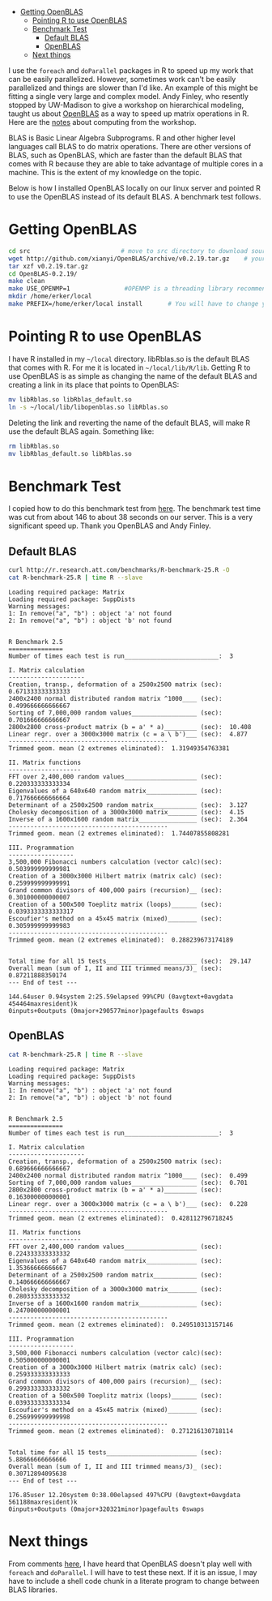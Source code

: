 - [Getting OpenBLAS](#org2caf64b)
  - [Pointing R to use OpenBLAS](#org69dfec3)
  - [Benchmark Test](#orgcbbcac9)
    - [Default BLAS](#org63af0aa)
    - [OpenBLAS](#orgec83b20)
  - [Next things](#orgc5924c1)

I use the `foreach` and `doParallel` packages in R to speed up my work that can be easily parallelized. However, sometimes work can't be easily parallelized and things are slower than I'd like. An example of this might be fitting a single very large and complex model. Andy Finley, who resently stopped by UW-Madison to give a workshop on hierarchical modeling, taught us about [OpenBLAS](http://www.openblas.net) as a way to speed up matrix operations in R. Here are the [notes](http://blue.for.msu.edu/WISC17/slides/CompNotes.pdf) about computing from the workshop.

BLAS is Basic Linear Algebra Subprograms. R and other higher level languages call BLAS to do matrix operations. There are other versions of BLAS, such as OpenBLAS, which are faster than the default BLAS that comes with R because they are able to take advantage of multiple cores in a machine. This is the extent of my knowledge on the topic.

Below is how I installed OpenBLAS locally on our linux server and pointed R to use the OpenBLAS instead of its default BLAS. A benchmark test follows.


<a id="org2caf64b"></a>

# Getting OpenBLAS

```sh
cd src                         # move to src directory to download source code
wget http://github.com/xianyi/OpenBLAS/archive/v0.2.19.tar.gz    # your version may be different
tar xzf v0.2.19.tar.gz
cd OpenBLAS-0.2.19/
make clean
make USE_OPENMP=1               #OPENMP is a threading library recommended by Andy Finley
mkdir /home/erker/local
make PREFIX=/home/erker/local install       # You will have to change your install location
```


<a id="org69dfec3"></a>

# Pointing R to use OpenBLAS

I have R installed in my `~/local` directory. libRblas.so is the default BLAS that comes with R. For me it is located in `~/local/lib/R/lib`. Getting R to use OpenBLAS is as simple as changing the name of the default BLAS and creating a link in its place that points to OpenBLAS:

```sh
mv libRblas.so libRblas_default.so
ln -s ~/local/lib/libopenblas.so libRblas.so
```

Deleting the link and reverting the name of the default BLAS, will make R use the default BLAS again. Something like:

```sh
rm libRblas.so
mv libRblas_default.so libRblas.so
```


<a id="orgcbbcac9"></a>

# Benchmark Test

I copied how to do this benchmark test from [here](http://edustatistics.org/nathanvan/2013/07/09/for-faster-r-use-openblas-instead-better-than-atlas-trivial-to-switch-to-on-ubuntu/). The benchmark test time was cut from about 146 to about 38 seconds on our server. This is a very significant speed up. Thank you OpenBLAS and Andy Finley.


<a id="org63af0aa"></a>

## Default BLAS

```sh
curl http://r.research.att.com/benchmarks/R-benchmark-25.R -O
cat R-benchmark-25.R | time R --slave
```

    Loading required package: Matrix
    Loading required package: SuppDists
    Warning messages:
    1: In remove("a", "b") : object 'a' not found
    2: In remove("a", "b") : object 'b' not found


    R Benchmark 2.5
    ===============
    Number of times each test is run__________________________:  3

    I. Matrix calculation
    ---------------------
    Creation, transp., deformation of a 2500x2500 matrix (sec):  0.671333333333333
    2400x2400 normal distributed random matrix ^1000____ (sec):  0.499666666666667
    Sorting of 7,000,000 random values__________________ (sec):  0.701666666666667
    2800x2800 cross-product matrix (b = a' * a)_________ (sec):  10.408
    Linear regr. over a 3000x3000 matrix (c = a \ b')___ (sec):  4.877
    --------------------------------------------
    Trimmed geom. mean (2 extremes eliminated):  1.31949354763381

    II. Matrix functions
    --------------------
    FFT over 2,400,000 random values____________________ (sec):  0.220333333333334
    Eigenvalues of a 640x640 random matrix______________ (sec):  0.717666666666664
    Determinant of a 2500x2500 random matrix____________ (sec):  3.127
    Cholesky decomposition of a 3000x3000 matrix________ (sec):  4.15
    Inverse of a 1600x1600 random matrix________________ (sec):  2.364
    --------------------------------------------
    Trimmed geom. mean (2 extremes eliminated):  1.74407855808281

    III. Programmation
    ------------------
    3,500,000 Fibonacci numbers calculation (vector calc)(sec):  0.503999999999981
    Creation of a 3000x3000 Hilbert matrix (matrix calc) (sec):  0.259999999999991
    Grand common divisors of 400,000 pairs (recursion)__ (sec):  0.301000000000007
    Creation of a 500x500 Toeplitz matrix (loops)_______ (sec):  0.0393333333333317
    Escoufier's method on a 45x45 matrix (mixed)________ (sec):  0.305999999999983
    --------------------------------------------
    Trimmed geom. mean (2 extremes eliminated):  0.288239673174189


    Total time for all 15 tests_________________________ (sec):  29.147
    Overall mean (sum of I, II and III trimmed means/3)_ (sec):  0.87211888350174
    --- End of test ---

    144.64user 0.94system 2:25.59elapsed 99%CPU (0avgtext+0avgdata 454464maxresident)k
    0inputs+0outputs (0major+290577minor)pagefaults 0swaps


<a id="orgec83b20"></a>

## OpenBLAS

```sh
cat R-benchmark-25.R | time R --slave
```

    Loading required package: Matrix
    Loading required package: SuppDists
    Warning messages:
    1: In remove("a", "b") : object 'a' not found
    2: In remove("a", "b") : object 'b' not found


    R Benchmark 2.5
    ===============
    Number of times each test is run__________________________:  3

    I. Matrix calculation
    ---------------------
    Creation, transp., deformation of a 2500x2500 matrix (sec):  0.689666666666667
    2400x2400 normal distributed random matrix ^1000____ (sec):  0.499
    Sorting of 7,000,000 random values__________________ (sec):  0.701
    2800x2800 cross-product matrix (b = a' * a)_________ (sec):  0.163000000000001
    Linear regr. over a 3000x3000 matrix (c = a \ b')___ (sec):  0.228
    --------------------------------------------
    Trimmed geom. mean (2 extremes eliminated):  0.428112796718245

    II. Matrix functions
    --------------------
    FFT over 2,400,000 random values____________________ (sec):  0.224333333333332
    Eigenvalues of a 640x640 random matrix______________ (sec):  1.35366666666667
    Determinant of a 2500x2500 random matrix____________ (sec):  0.140666666666667
    Cholesky decomposition of a 3000x3000 matrix________ (sec):  0.280333333333332
    Inverse of a 1600x1600 random matrix________________ (sec):  0.247000000000001
    --------------------------------------------
    Trimmed geom. mean (2 extremes eliminated):  0.249510313157146

    III. Programmation
    ------------------
    3,500,000 Fibonacci numbers calculation (vector calc)(sec):  0.505000000000001
    Creation of a 3000x3000 Hilbert matrix (matrix calc) (sec):  0.259333333333333
    Grand common divisors of 400,000 pairs (recursion)__ (sec):  0.299333333333332
    Creation of a 500x500 Toeplitz matrix (loops)_______ (sec):  0.039333333333334
    Escoufier's method on a 45x45 matrix (mixed)________ (sec):  0.256999999999998
    --------------------------------------------
    Trimmed geom. mean (2 extremes eliminated):  0.271216130718114


    Total time for all 15 tests_________________________ (sec):  5.88666666666666
    Overall mean (sum of I, II and III trimmed means/3)_ (sec):  0.30712894095638
    --- End of test ---

    176.85user 12.20system 0:38.00elapsed 497%CPU (0avgtext+0avgdata 561188maxresident)k
    0inputs+0outputs (0major+320321minor)pagefaults 0swaps


<a id="orgc5924c1"></a>

# Next things

From comments [here](http://edustatistics.org/nathanvan/2013/07/09/for-faster-r-use-openblas-instead-better-than-atlas-trivial-to-switch-to-on-ubuntu/), I have heard that OpenBLAS doesn't play well with `foreach` and `doParallel`. I will have to test these next. If it is an issue, I may have to include a shell code chunk in a literate program to change between BLAS libraries.
